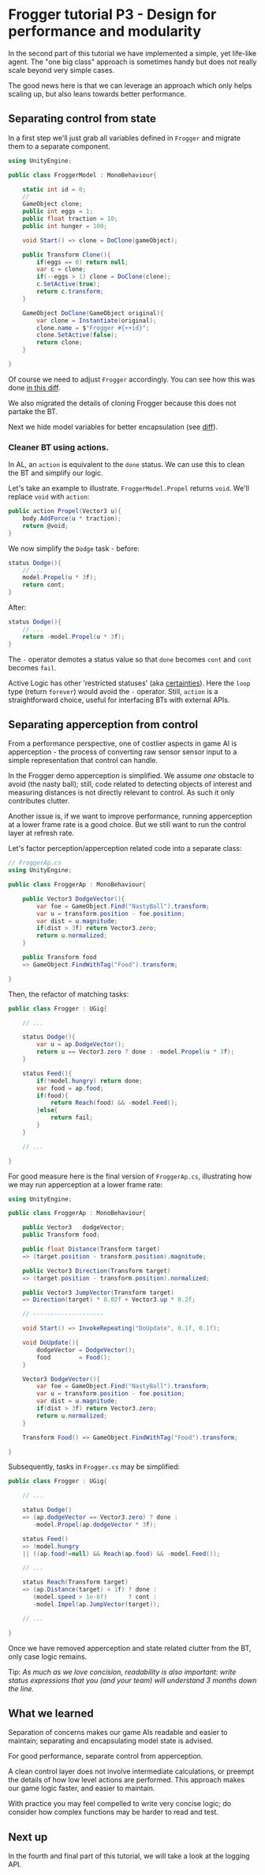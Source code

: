 # Frogger tutorial P3 - Design for performance and modularity

In the second part of this tutorial we have implemented a simple, yet life-like agent. The "one big class" approach is sometimes handy but does not really scale beyond very simple cases.

The good news here is that we can leverage an approach which only helps scaling up, but also leans towards better performance.

## Separating control from state

In a first step we'll just grab all variables defined in `Frogger` and migrate them to a separate component.

```cs
using UnityEngine;

public class FroggerModel : MonoBehaviour{

    static int id = 0;
    //
    GameObject clone;
    public int eggs = 1;
    public float traction = 10;
    public int hunger = 100;

    void Start() => clone = DoClone(gameObject);

    public Transform Clone(){
        if(eggs == 0) return null;
        var c = clone;
        if(--eggs > 1) clone = DoClone(clone);
        c.SetActive(true);
        return c.transform;
    }

    GameObject DoClone(GameObject original){
        var clone = Instantiate(original);
        clone.name = $"Frogger #{++id}";
        clone.SetActive(false);
        return clone;
    }

}
```

Of course we need to adjust `Frogger` accordingly. You can see how this was done [in this diff](https://github.com/active-logic/active-lt-demos/commit/2eb8fad58d6f526c0cedf126ba540008ed8b5f51#diff-bfe87ccd636cdb1785402203578e6f0fcc69ad43614e06e26b728dce72d398f8).

We also migrated the details of cloning Frogger because this does not partake the BT.

Next we hide model variables for better encapsulation (see [diff](https://github.com/active-logic/active-lt-demos/commit/4ca5cac531747677000a16d25a6e8b6ab51dd462#diff-bfe87ccd636cdb1785402203578e6f0fcc69ad43614e06e26b728dce72d398f8)).

### Cleaner BT using actions.

In AL, an `action` is equivalent to the `done` status. We can use this to clean the BT and simplify our logic.

Let's take an example to illustrate. `FroggerModel.Propel` returns `void`. We'll replace `void` with `action`:

```cs
public action Propel(Vector3 u){
    body.AddForce(u * traction);
    return @void;
}
```

We now simplify the `Dodge` task - before:

```cs
status Dodge(){
    // ...
    model.Propel(u * 3f);
    return cont;
}
```

After:

```cs
status Dodge(){
    // ...
    return -model.Propel(u * 3f);
}
```

The `-` operator demotes a status value so that `done` becomes `cont` and `cont` becomes `fail`.

Active Logic has other 'restricted statuses' (aka [certainties](https://github.com/active-logic/activelogic-cs/blob/master/Doc/Reference/Certainties.md)). Here the `loop` type (return `forever`) would avoid the `-` operator. Still, `action` is a straightforward choice, useful for interfacing BTs with external APIs.

## Separating apperception from control

From a performance perspective, one of costlier aspects in game AI is apperception - the process of converting raw sensor sensor input to a simple representation that control can handle.

In the Frogger demo apperception is simplified. We assume *one* obstacle to avoid (the nasty ball); still, code related to detecting objects of interest and measuring distances is not directly relevant to control. As such it only contributes clutter.

Another issue is, if we want to improve performance, running apperception at a lower frame rate is a good choice. But we still want to run the control layer at refresh rate.

Let's factor perception/apperception related code into a separate class:

```cs
// FroggerAp.cs
using UnityEngine;

public class FroggerAp : MonoBehaviour{

    public Vector3 DodgeVector(){
        var foe = GameObject.Find("NastyBall").transform;
        var u = transform.position - foe.position;
        var dist = u.magnitude;
        if(dist > 3f) return Vector3.zero;
        return u.normalized;
    }

    public Transform food
    => GameObject.FindWithTag("Food").transform;

}
```

Then, the refactor of matching tasks:

```cs
public class Frogger : UGig{

    // ...

    status Dodge(){
        var u = ap.DodgeVector();
        return u == Vector3.zero ? done : -model.Propel(u * 3f);
    }

    status Feed(){
        if(!model.hungry) return done;
        var food = ap.food;
        if(food){
            return Reach(food) && -model.Feed();
        }else{
            return fail;
        }
    }

    // ...

}
```

For good measure here is the final version of `FroggerAp.cs`, illustrating how we may run apperception at a lower frame rate:

```cs
using UnityEngine;

public class FroggerAp : MonoBehaviour{

    public Vector3   dodgeVector;
    public Transform food;

    public float Distance(Transform target)
    => (target.position - transform.position).magnitude;

    public Vector3 Direction(Transform target)
    => (target.position - transform.position).normalized;

    public Vector3 JumpVector(Transform target)
    => Direction(target) * 0.02f + Vector3.up * 0.2f;

    // --------------------

    void Start() => InvokeRepeating("DoUpdate", 0.1f, 0.1f);

    void DoUpdate(){
        dodgeVector = DodgeVector();
        food        = Food();
    }

    Vector3 DodgeVector(){
        var foe = GameObject.Find("NastyBall").transform;
        var u = transform.position - foe.position;
        var dist = u.magnitude;
        if(dist > 3f) return Vector3.zero;
        return u.normalized;
    }

    Transform Food() => GameObject.FindWithTag("Food").transform;

}
```

Subsequently, tasks in `Frogger.cs` may be simplified:

```cs
public class Frogger : UGig{

    // ...

    status Dodge()
    => (ap.dodgeVector == Vector3.zero) ? done :
       -model.Propel(ap.dodgeVector * 3f);

    status Feed()
    => !model.hungry
    || ((ap.food!=null) && Reach(ap.food) && -model.Feed());

    // ...

    status Reach(Transform target)
    => (ap.Distance(target) < 1f) ? done :
       (model.speed > 1e-6f)      ? cont :
       -model.Impel(ap.JumpVector(target));

    // ...

}
```

Once we have removed apperception and state related clutter from the BT, only case logic remains.

Tip: *As much as we love concision, readability is also important: write status expressions that you (and your team) will understand 3 months down the line.*

## What we learned

Separation of concerns makes our game AIs readable and easier to maintain; separating and encapsulating model state is advised.

For good performance, separate control from apperception.

A clean control layer does not involve intermediate calculations, or preempt the details of how low level actions are performed. This approach makes our game logic faster, and easier to maintain.

With practice you may feel compelled to write very concise logic; do consider how complex functions may be harder to read and test.

## Next up

In the fourth and final part of this tutorial, we will take a look at the logging API.

